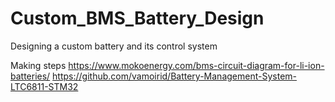 # Custom_BMS_Battery_Design
Designing a custom battery and its control system

Making steps
https://www.mokoenergy.com/bms-circuit-diagram-for-li-ion-batteries/
https://github.com/vamoirid/Battery-Management-System-LTC6811-STM32
